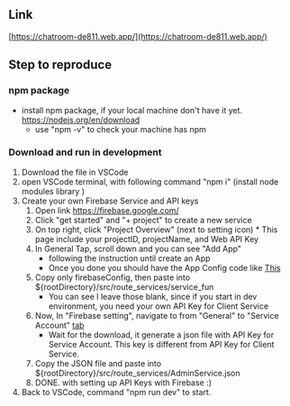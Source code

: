 ## Link
[https://chatroom-de811.web.app/](https://chatroom-de811.web.app/)
## Step to reproduce
### npm package
- install npm package, if your local machine don't have it yet. https://nodejs.org/en/download
  - use "npm -v" to check your machine has npm
### Download and run in development
1. Download the file in VSCode
3. open VSCode terminal, with following command "npm i" (install node modules library )
4. Create your own Firebase Service and API keys 
     1. Open link https://firebase.google.com/
     2.  Click "get started" and "+ project" to create a new service
     3.  On top right, click "Project Overview" (next to setting icon)
       * This page include your projectID, projectName, and Web API Key
    4. In General Tap, scroll down and you can see "Add App"
       * following the instruction until create an App
       * Once you done you should have the App Config code like [This](https://dev.to/nicolasmontielf/how-setup-firebase-on-your-frontend-project-1ap)
    5. Copy only firebaseConfig, then paste into ${rootDirectory}/src/route_services/service_fun
         * You can see I leave those blank, since if you start in dev environment, you need your own API Key for Client Service
    6. Now, In "Firebase setting", navigate to from "General" to "Service Account" [tab](https://firebase.blog/posts/2016/11/bringing-firebase-to-your-server/)
        * Wait for the download, it generate a json file with API Key for Service Account. This key is different from API Key for Client Service.
    7. Copy the JSON file and paste into  ${rootDirectory}/src/route_services/AdminService.json
    8. DONE. with setting up API Keys with Firebase :)
6. Back to VSCode, command "npm run dev" to start.
   
  